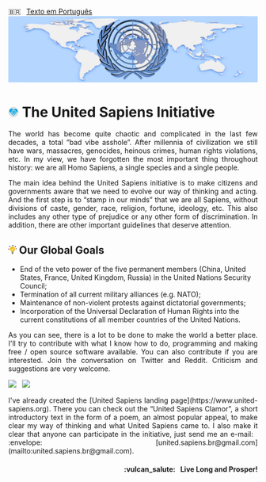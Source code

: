 :brazil: &nbsp; [Texto em Português](https://github.com/United-Sapiens/.github/blob/main/profile/README_pt.md)
![United Sapiens banner](https://raw.githubusercontent.com/United-Sapiens/.github/main/profile/assets/profile-banner_1500x400.png)


# <img src="https://raw.githubusercontent.com/United-Sapiens/.github/main/profile/assets/unsap-icon.png" height="21px">  The United Sapiens Initiative

<p align="justify">The world has become quite chaotic and complicated in the last few decades, a total “bad vibe asshole”. After millennia of civilization we still have wars, massacres, genocides, heinous crimes, human rights violations, etc. In my view, we have forgotten the most important thing throughout history: we are all Homo Sapiens, a single species and a single people.</p>

<p align="justify">The main idea behind the United Sapiens initiative is to make citizens and governments aware that we need to evolve our way of thinking and acting. And the first step is to “stamp in our minds” that we are all Sapiens, without divisions of caste, gender, race, religion, fortune, ideology, etc. This also includes any other type of prejudice or any other form of discrimination. In addition, there are other important guidelines that deserve attention.</p>

## <img src="https://raw.githubusercontent.com/United-Sapiens/.github/main/profile/assets/goals-icon.png" height="18px">  Our Global Goals

- End of the veto power of the five permanent members (China, United States, France, United Kingdom, Russia) in the United Nations Security Council;
- Termination of all current military alliances (e.g. NATO);
- Maintenance of non-violent protests against dictatorial governments;
- Incorporation of the Universal Declaration of Human Rights into the current constitutions of all member countries of the United Nations.

<p align="justify">As you can see, there is a lot to be done to make the world a better place. I'll try to contribute with what I know how to do, programming and making free / open source software available. You can also contribute if you are interested. Join the conversation on Twitter and Reddit. Criticism and suggestions are very welcome.</p>

<p>
    <a href="https://twitter.com/loto365"><img src="https://img.shields.io/badge/twitter-%23009DF7.svg?&style=for-the-badge&logo=twitter&logoColor=white" height=25></a> &nbsp;
    <a href="https://www.reddit.com/r/United_Sapiens/"><img src="https://img.shields.io/badge/reddit-%23FF4500.svg?&style=for-the-badge&logo=reddit&logoColor=white" height=25></a>
</p>

<p align="justify">I've already created the [United Sapiens landing page](https://www.united-sapiens.org). There you can check out the “United Sapiens Clamor”, a short introductory text in the form of a poem, an almost popular appeal, to make clear my way of thinking and what United Sapiens came to. I also make it clear that anyone can participate in the initiative, just send me an e-mail: &nbsp; :envelope: [united.sapiens.br@gmail.com](mailto:united.sapiens.br@gmail.com).</p>

<h4 align="right">:vulcan_salute: &nbsp; Live Long and Prosper!</h4>